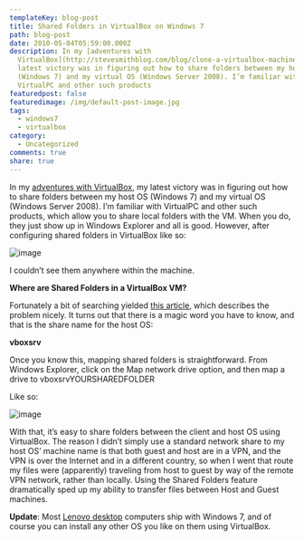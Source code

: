 ```yaml
---
templateKey: blog-post
title: Shared Folders in VirtualBox on Windows 7
path: blog-post
date: 2010-05-04T05:59:00.000Z
description: In my [adventures with
  VirtualBox](http://stevesmithblog.com/blog/clone-a-virtualbox-machine), my
  latest victory was in figuring out how to share folders between my host OS
  (Windows 7) and my virtual OS (Windows Server 2008). I’m familiar with
  VirtualPC and other such products
featuredpost: false
featuredimage: /img/default-post-image.jpg
tags:
  - windows7
  - virtualbox
category:
  - Uncategorized
comments: true
share: true
---
```

In my [adventures with VirtualBox](http://stevesmithblog.com/blog/clone-a-virtualbox-machine), my latest victory was in figuring out how to share folders between my host OS (Windows 7) and my virtual OS (Windows Server 2008). I’m familiar with VirtualPC and other such products, which allow you to share local folders with the VM. When you do, they just show up in Windows Explorer and all is good. However, after configuring shared folders in VirtualBox like so:

![image](https://stevesmithblog.com/files/media/image/WindowsLiveWriter/SharedFoldersinVirtualBoxonWindows7_A999/image_7.png "image")

I couldn’t see them anywhere within the machine.

**Where are Shared Folders in a VirtualBox VM?**

Fortunately a bit of searching yielded [this article](http://news.softpedia.com/news/How-to-Fix-Windows-7-Sharing-in-VirtualBox-123021.shtml), which describes the problem nicely. It turns out that there is a magic word you have to know, and that is the share name for the host OS:

**vboxsrv**

Once you know this, mapping shared folders is straightforward. From Windows Explorer, click on the Map network drive option, and then map a drive to vboxsrvYOURSHAREDFOLDER

Like so:

![image](https://stevesmithblog.com/files/media/image/WindowsLiveWriter/SharedFoldersinVirtualBoxonWindows7_A999/image_8.png "image")

With that, it’s easy to share folders between the client and host OS using VirtualBox. The reason I didn’t simply use a standard network share to my host OS’ machine name is that both guest and host are in a VPN, and the VPN is over the Internet and in a different country, so when I went that route my files were (apparently) traveling from host to guest by way of the remote VPN network, rather than locally. Using the Shared Folders feature dramatically sped up my ability to transfer files between Host and Guest machines.

**Update**: Most [Lenovo desktop](http://shop.lenovo.com/us/desktops) computers ship with Windows 7, and of course you can install any other OS you like on them using VirtualBox.